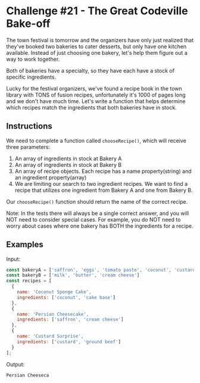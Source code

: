 # Challenge #21 - The Great Codeville Bake-off

The town festival is tomorrow and the organizers have only just realized that they've booked two bakeries to cater desserts, but only have one kitchen available. Instead of just choosing one bakery, let's help them figure out a way to work together.

Both of bakeries have a specialty, so they have each have a stock of specific ingredients.

Lucky for the festival organizers, we've found a recipe book in the town library with TONS of fusion recipes, unfortunately it's 1000 of pages long and we don't have much time. Let's write a function that helps determine which recipes match the ingredients that both bakeries have in stock.

## Instructions

We need to complete a function called `chooseRecipe()`, which will receive three parameters:

1. An array of ingredients in stock at Bakery A
2. An array of ingredients in stock at Bakery B
3. An array of recipe objects. Each recipe has a name property(string) and an ingredient property(array)
4. We are limiting our search to two ingredient recipes. We want to find a recipe that utilizes one ingredient from Bakery A and one from Bakery B.

Our `chooseRecipe()` function should return the name of the correct recipe.

Note: In the tests there will always be a single correct answer, and you will NOT need to consider special cases. For example, you do NOT need to worry about cases where one bakery has BOTH the ingredients for a recipe.

## Examples

Input:

```javascript
const bakeryA = ['saffron', 'eggs', 'tomato paste', 'coconut', 'custard']
const bakeryB = ['milk', 'butter', 'cream cheese']
const recipes = [
  {
    name: 'Coconut Sponge Cake',
    ingredients: ['coconut', 'cake base']
  },
  {
    name: 'Persian Cheesecake',
    ingredients: ['saffron', 'cream cheese']
  },
  {
    name: 'Custard Surprise',
    ingredients: ['custard', 'ground beef']
  }
];
```

Output:

```javascript
Persian Cheeseca
```

